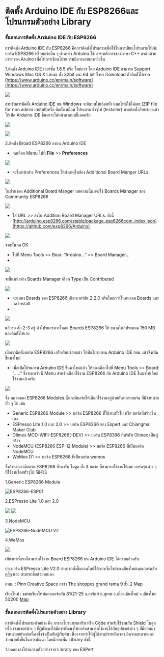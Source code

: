 # ติดตั้ง Arduino IDE กับ ESP8266และ โปรแกรมตัวอย่าง Library


### ขั้นตอนการติดตั้ง Arduino IDE กับ ESP8266



การติดตั้ง Arduino IDE กับ ESP8266 คือการติดตั้งโปรแกรมเพื่อใช้ในการเขียนโปรแกรมให้กับบอร์ด ESP8266 หรือบอร์ดอื่น ๆ ผ่านทาง Arduino ใช้ภาษาหลักการของภาษา C++ ครอบด้วยภาษาของ Aruino เพื่อให้การเขียนโปรแกรมมีความง่ายมากยิ่งขึ้น

1.ติดตั้ง Arduino IDE เวอร์ชั้น 1.6.5 หรือ ใหม่กว่า โดย Arduino IDE สามารถ Support  Windows Mac OS X Linux ทั้ง 32bit และ 64 bit ซึ่งหา Download ตัวติดตั้งได้จาก [https://www.arduino.cc/en/main/software](https://www.arduino.cc/en/main/software)

![](images/introduction1.JPG)
 

สำหรับการติดตั้ง Arduino IDE บน Windows จะมีแบบให้เลือกทั้ง แตกไฟล์ใช้ได้เลย (ZIP file for non admin install)หรือ ติดตั้งเหมือน โปรแกรมทั่วๆไป (Installer) หากติดตั้งเรียบร้อยแล้ว ให้เปิด Arduino IDE ขึ้นมาจะได้หน้าตาแบบนี้เลยครับ

![](images/introduction2.png)

![](images/introduction3.JPG)

2.ติดตั้ง Broad ESP8266 ลงบน Arduino IDE
  * กดเลือก Menu ไปที่ **File** >> **Preferences**
  
![](images/introduction4.png)

  * จะขึ้นหน้าต่าง Preferences  ให้สังเกตุในช่อง Additional Board Manger URLs:
 
  ![](images/introduction5.JPG)
  
  ในส่วนของ Additional Board Manger  บทความนี้ผมจะใช้ Boards Manager ของ Community ESP8266
  
![](images/introduction6.JPG)
  * ใส่ URL >> ลงใน Addition Board Manager URLs: ดังนี้ [http://arduino.esp8266.com/stable/package_esp8266com_index.json](https://github.com/esp8266/Arduino)
  
  ![](images/introduction7.JPG)
  
  จากนั้นกด OK

  * ไปที่ Menu Tools >> Boar: “Arduino…” >> Board Manager…
  * 
   ![](images/introduction8.JPG)

  จะขึ้นหน้าต่าง Boards Manager เลือก Type เป็น Contributed
  
  ![](images/introduction9.JPG)
  
  * จะแสดง Boards ของ ESP8266 เลือกเวอร์ชัน 2.2.0 หรือใหม่กว่าในอนาคต Boards และกด Install 
  * 
  ![](images/introduction10.JPG)
  
  แล้วรอ สัก 2-3 ครู่ ตัวโปรแกรมจะโหลด Boards ESP8266 ให้ ขนาดไฟล์ประมาณ 150 MB และติดตั้งให้เอง
  
  ![](images/introduction11.JPG)
  
  เมื่อเราติดตั้งบอร์ด ESP8266 เสร็จเรียบร้อยแล้ว ให้ปิดโปรแกรม Arduino IDE ก่อน แล้วจึงเปิดขึ้นมาใหม่
  * เมื่อเปิดโปรแกรม Arduino IDE ขึ้นมาใหม่แล้ว ให้ลองเลือกไปที่ Menu Tools >> Board: “…..” ซึ่งจะพบว่า มี Menu สำหรับเลือกใช้งาน ESP8266 กับ Arduino IDE ขึ้นมาให้เลือกใช้งานแล้วครับ

![](images/introduction12.JPG)

  ซึ่ง หมวดของ ESP8266 Modules นั้นจะมีบอร์ดให้เลือกใช้งานอยู่ด้วยกันหลายบอร์ด ที่มีจำหน่ายทั่ว ๆ ไป เช่น
  
  - Generic ESP8266 Module >> บอร์ด ESP8266 ที่ใช้งานทั้วไป หรือ บอร์ดที่สร้างขึ้นเอง
  - ESPresso Lite 1.0 และ 2.0 >> บอร์ด ESP8266 ของ Espert และ Chiangmai Maker Club 
  - Olimex MOD-WIFI-ESP8266(-DEV) >> บอร์ด ESP8366 ที่บริษัท Olimex เป็นผู้สร้าง
  - NodeMCU (ESP8266 ESP-12 Module) >> บอร์ด ESP8266 ที่เป็นบอร์ด NodeMCU
  - WeMos D1 >> บอร์ด ESP8266 ที่เป็นบอร์ด wemos

ซึ่งถ้าหากเรามีบอร์ด ESP8266 ที่รองรับ โมดูล ทั้ง 3 บอร์ด ก็สามารถใช้งานได้เลย
บอร์ดรุ่นต่าง ๆ ที่ใช้งานโดยทั่วๆไป ก็มีดังนี้

1.Generic ESP8266 Module

 ![ESP8266-ESP01](https://i2.wp.com/farm1.staticflickr.com/499/19170613322_166b6e9075_z.jpg?zoom=2&resize=474%2C312&ssl=1)

2.ESPresso Lite 1.0 และ 2.0 

![](images/introduction13.png)
![](images/introduction14.JPG)

3.NodeMCU 

 ![ESP8266-NodeMCU V2](https://i1.wp.com/farm4.staticflickr.com/3943/19170544672_0f25c6ae15_z.jpg?zoom=2&resize=474%2C355&ssl=1)

4.WeMos

![](images/introduction15.JPG)

เพียงเท่านี้เราก็สามารถใช้งาน Board ESP8266 บน Arduino IDE ได้ครบแล้วครับ

ปล.บอร์ด ESPresso Lite V2.0 สามารถสั่งซื้อออนไลน์ได้จากเว็บไซต์ของเชียงใหม่เมกเกอร์คลับ [คลิ๊ก](http://www.cmmcshop.com/category)
และ สามารถซื้อด้วยตนเอง 

กทม. :
Pinn Creative Space สาขา The shoppes grand rama 9 ชั้น 2[ Map](https://maps.here.com/directions/mix/mylocation/PINN-Creative-Space:13.759915,100.569588?map=13.75991,100.56959,15,normal&fb_locale=th_TH)

เชียงใหม่ :
ชมรมเชียงใหม่เมกเกอร์คลับ 81/21-25 ถ.อารักษ์ ต.สุเทพ อ.เมืองเชียงใหม่ จ.เชียงใหม่ 50200 [Map](https://www.google.com/maps?ll=18.783329,98.978965&z=19&t=m&hl=th&gl=TH&mapclient=embed&cid=5283136291489251162)



### ขั้นตอนการติดตั้งโปรแกรมตัวอย่าง Library



การติดตั้งโปรแกรมตัวอย่าง คือ การลงโปรแกรมเสริม หรือ Code สำหรับใช้งานกับ Shield โมดูล หรือ เซนเซอร์ต่าง ๆ ที่ผู้พัฒนาได้มีการพัฒนาให้บอร์ดสามารถใช้งานได้กับอุปกรณ์ต่าง ๆ ที่มีออกมาจำหน่ายอย่างต่อเนื่องซึ่งจำเป็นกับผู้เริ่มต้น เนื่องจากทำให้ผู้ใช้งานประหยัดเวลา มีความสะดวกและ ง่ายมากยิ่งขึ้นในการพัฒนา โดยมีการเพิ่ม Library ดังนี้

1.ทดลองลงโปรแกรมตัวอย่างจาก Library ของ ESPert

